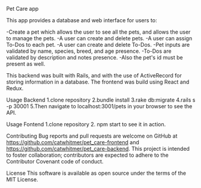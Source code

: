 Pet Care app

This app provides a database and web interface for users to:

-Create a pet which allows the user to see all the pets, and allows the user to manage the pets. 
-A user can create and delete pets. 
-A user can assign To-Dos to each pet.
-A user can create and delete To-Dos.
-Pet inputs are validated by name, species, breed, and age presence. 
-To-Dos are validated by description and notes presence.
-Also the pet's id must be present as well.

This backend was built with Rails, and with the use of ActiveRecord for storing information in a database. The frontend was build using React and Redux.

Usage Backend 1.clone repository 2.bundle install 3.rake db:migrate 4.rails s -p 30001 5.Then navigate to localhost:3001/pets in your browser to see the API.

Usage Fontend 1.clone repository 2. npm start to see it in action.

Contributing Bug reports and pull requests are welcome on GitHub at https://github.com/catwhitmer/pet_care-frontend and https://github.com/catwhitmer/pet_care-backend. This project is intended to foster collaboration; contributors are expected to adhere to the Contributor Covenant code of conduct.

License This software is available as open source under the terms of the MIT License.